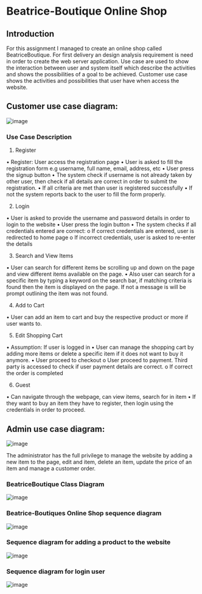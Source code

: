 # Beatrice-Boutique Online Shop

## Introduction
For this assignment I managed to create an online shop called BeatriceBoutique. For first delivery an design analysis requirement is need in order to create the web server application. Use case are used to show the interaction between user and system itself which describe the activities and shows the possibilities of a goal to be achieved. Customer use case shows the activities and possibilities that user have when access the website.

## Customer use case diagram:

![image](https://user-images.githubusercontent.com/22156333/49641835-383d6f00-fa09-11e8-9109-be76fa62a131.png)

### Use Case Description

1.    Register

•    Register: User access the registration page
•    User is asked to fill the registration form e.g username, full name, email, address, etc
•    User press the signup button
•    The system check if username is not already taken by other user, then check if all details are correct in order to submit the registration.
•    If all criteria are met than user is registered successfully
•    If not the system reports back to the user to fill the form properly.

2.    Login

•    User is asked to provide the username and password details in order to login to the website
•    User press the login button
•    The system checks if all credentials entered are correct:
        o    If correct credentials are entered, user is redirected to home page
        o    If incorrect credentials, user is asked to re-enter the details
        
3.    Search and View Items

•    User can search for different items be scrolling up and down on the page and view different items available on the page.
•    Also user can search for a specific item by typing a keyword on the search bar, if matching criteria is found then the item is displayed on the page. If not a message is will be prompt outlining the item was not found.

4.    Add to Cart

•    User can add an item to cart and buy the respective product or more if user wants to.

5.    Edit Shopping Cart

•    Assumption: If user is logged in
•    User can manage the shopping cart by adding more items or delete a specific item if it does not want to buy it anymore.
•    User proceed to checkout
    o    User proceed to payment. Third party is accessed to check if user payment details are correct.
    o    If correct the order is completed

6.    Guest

•    Can navigate through the webpage, can view items, search for in item
•    If they want to buy an item they have to register, then login using the credentials in order to proceed.

## Admin use case diagram:

![image](https://user-images.githubusercontent.com/22156333/49642468-0af1c080-fa0b-11e8-8fe7-2eff877a51fb.png)

The administrator has the full privilege to manage the website by adding a new item to the page, edit and item, delete an item, update the price of an item and manage a customer order.

### BeatriceBoutique Class Diagram

![image](https://user-images.githubusercontent.com/22156333/49642549-4a201180-fa0b-11e8-8fc4-ab65b1c6a0e8.png)

### Beatrice-Boutiques Online Shop sequence diagram

![image](https://user-images.githubusercontent.com/22156333/49642796-eb0ecc80-fa0b-11e8-9b68-8e0789c0c744.png)

### Sequence diagram for adding a product to the website

![image](https://user-images.githubusercontent.com/22156333/49764300-f5102400-fcc6-11e8-839c-8c2af7d380ca.png)

### Sequence diagram for login user

![image](https://user-images.githubusercontent.com/22156333/49642915-2f9a6800-fa0c-11e8-8c3b-6ddc9008744f.png)



